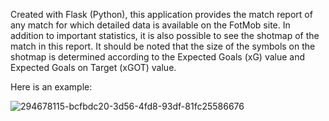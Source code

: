 Created with Flask (Python), this application provides the match report of any match for which detailed data is available on the FotMob site. In addition to important statistics, it is also possible to see the shotmap of the match in this report. It should be noted that the size of the symbols on the shotmap is determined according to the Expected Goals (xG) value and Expected Goals on Target (xGOT) value. 

Here is an example:

![294678115-bcfbdc20-3d56-4fd8-93df-81fc25586676](https://github.com/bariscanyeksin/fotmob/assets/82212277/e1a0afa4-3a6e-4b1f-aa7c-119bfbabfa1a)
